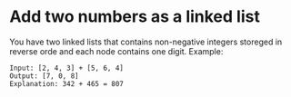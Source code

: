 # Add two numbers as a linked list

You have two linked lists that contains non-negative integers storeged in reverse orde and each node contains one digit.
Example:

```
Input: [2, 4, 3] + [5, 6, 4]
Output: [7, 0, 8]
Explanation: 342 + 465 = 807
```